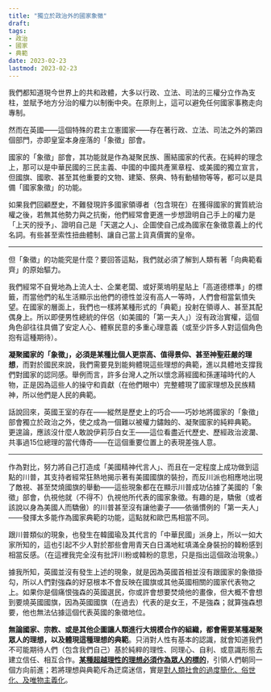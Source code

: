 ```yaml
---
title: "獨立於政治外的國家象徵"
draft: 
tags: 
- 政治
- 國家
- 典範
date: 2023-02-23
lastmod: 2023-02-23
---
```

我們都知道現今世界上的共和政體，大多以行政、立法、司法的三權分立作為支柱，並賦予地方分治的權力以制衡中央。在原則上，這可以避免任何國家事務走向專制。

然而在英國——這個特殊的君主立憲國家——存在著行政、立法、司法之外的第四個部門，亦即皇室本身座落的「象徵」部會。

國家的「象徵」部會，其功能就是作為凝聚民族、團結國家的代表。在純粹的理念上，那可以是中華民國的三民主義、中國的中國共產黨章程、或美國的獨立宣言，但國旗、國歌、甚至其他重要的文物、建築、祭典、特有動植物等等，都可以是具備「國家象徵」的功能。

如果我們回顧歷史，不難發現許多國家領導者（包含現在）在獲得國家的實質統治權之後，若無其他勢力與之抗衡，他們經常會更進一步想證明自己手上的權力是「上天的授予」、證明自己是「天選之人」、企圖使自己成為國家在象徵意義上的代名詞。有些甚至索性扭曲體制、讓自己當上貨真價實的皇帝。

---

但「象徵」的功能究是什麼？要回答這點，我們就必須了解到人類有著「向典範看齊」的原始驅力。

我們經常不自覺地為上流人士、企業老闆、或好萊塢明星貼上「高道德標準」的標籤，而當他們的私生活顯示出他們的德性並沒有高人一等時，人們會相當氣憤失望。在國家的層面上，我們也一樣將某種形式的「典範」投射在領導人、甚至其配偶身上。所以即便男性總統的伴侶（如美國的「第一夫人」）沒有政治實權，這個角色卻往往具備了安定人心、體察民意的多重心理意義（或至少許多人對這個角色抱有這種期待）。

**凝聚國家的「象徵」，必須是某種比個人更崇高、值得景仰、甚至神聖莊嚴的理想**，而對於國民來說，我們需要見到能夠體現這些理想的典範，進以具體地支撐我們對國家的認同感。舉例而言，許多台灣人之所以懷念蔣經國和孫運璿時代的人物，正是因為這些人的操守和貢獻（在他們眼中）完整體現了國家理想及民族精神，所以他們是人民的典範。

話說回來，英國王室的存在——縱然是歷史上的巧合——巧妙地將國家的「象徵」部會獨立於政治之外，使之成為一個難以被權力鏽蝕的、凝聚國家的純粹典範。 更遑論，應該沒什麼人敢說伊莉莎白女王——這位看盡近代歷史、歷經政治波瀾、共事過15位總理的當代傳奇——在這個重要位置上的表現差強人意。

---

作為對比，努力將自己打造成「美國精神代言人」、而且在一定程度上成功做到這點的川普，其支持者經常狂熱地揭示著有美國國旗的裝扮，而反川派也相應地出現了敵視、甚至焚燒國旗的舉動——這些現象都在在顯示川普成功佔據了美國的「象徵」部會，仇視他就（不得不）仇視他所代表的國家象徵。有趣的是，驕傲（或者該說以身為美國人而驕傲）的川普甚至沒有讓他妻子——依循慣例的「第一夫人」——發揮太多能作為國家典範的功能，這點就和歐巴馬相當不同。

跟川普類似的現象，也發生在韓國瑜及其代言的「中華民國」派身上，所以一如大家所知的，這也引起不少人對於那些會用青天白日滿地紅填滿全身裝扮的韓粉感到相當反感。（在這裡我完全沒有批評川粉或韓粉的意思，只是指出這個政治現象。）

據我所知，英國並沒有發生上述的現象，就是因為英國首相並沒有跟國家的象徵掛勾，所以人們對強森的好惡根本不會反映在國旗或其他英國相關的國家代表物之上。如果你是個痛恨強森的英國選民，你或許會想要焚燒他的畫像，但大概不會想到要燒英國國旗，因為英國國旗（在過去）代表的是女王，不是強森；就算強森想要，他也無法佔據這個代表英國的象徵地位。

**無論國家、宗教、或是其他企圖讓人類進行大規模合作的組織，都會需要某種凝聚眾人的理想，以及體現這種理想的典範**。只消對人性有基本的認識，就會知道我們不可能期待人們（包含我們自己）基於純粹的理性、同理心、自利、或意識形態去建立信任、相互合作。**[某種超越理性的理想必須作為眾人的標的](「價值階級」之於個人和社會.md)**，引領人們朝同一個方向前進；若將理想與典範斥為迂腐迷信，實是[對人類社會的過度簡化、俗世化、及唯物主義化](當代的價值真空與道德責任.md)。